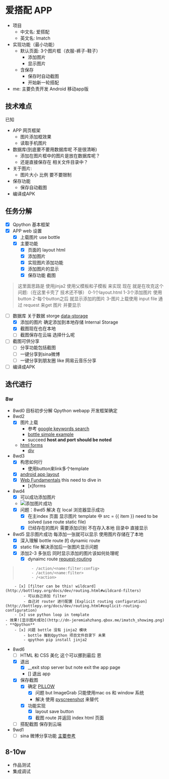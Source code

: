 # 爱搭配 APP

- 项目
	- 中文名: 爱搭配
	- 英文名: Imatch
- 实现功能（最小功能）
	- 默认页面: 3个图片框（衣服-裤子-鞋子）
		- 添加图片
		- 显示图片
	- 含保存
		- 保存时自动截图
		- 开始新一轮搭配
- me: 主要负责开发 Android 移动app版

## 技术难点

已知

- APP 网页框架
	- 图片添加框效果
	- 读取手机图片
- 数据库(到底要不要用数据库呢 不是很清晰)
	- 添加在图片框中的图片是放在数据库呢？
	- 还是直接保存在 相关文件目录中？
- 关于图片:
	- 图片大小 比例 要不要限制 
- 保存功能
	- 保存自动截图
- 编译成APK

## 任务分解

- [x] Qpython 基本框架
- [x] APP web 设置
	- [x] 上载图片 use bottle
	- [x] 主要功能
		- [x] 页面的 layout html
		- [x] 添加图片
		- [x] 实现图片添加功能
		- [x] 添加图片的显示
		- [x] 保存功能 截图
> 这里面思路是 使用jinja2 使用父模板和子模板 来实现
现在 就是在攻克这个问题:（在这里卡壳了 技术还不够）
0-1个layout.html 
1-3个添加图片 使用 button
2-每个button之后 就显示添加的图片
3-图片上载使用 input file 通过 request 来get 图片 并要显示
- [ ] 数据库 关于数据 storge [data-storage](http://developer.android.com/guide/topics/data/data-storage.html) 
	- [x] 添加的图片 确定添加到本地存储 Internal Storage
	- [x] 截图现在也在本地
	- [ ] 截图保存在云端 选择什么呢
- [ ] 截图可供分享 
	- [ ] 分享功能包括截图
	- [ ] 一键分享到sina微博
	- [ ] 一键分享到朋友圈 like 网易云音乐分享
- [ ] 编译成APK

## 迭代进行

### 8w
- 8wd0 目标初步分解 Qpython webapp 开发框架确定
- 8wd2 
	- [x] 图片上载
		- 参考 [google keywords  search](https://www.google.com.sg/search?client=ubuntu&channel=fs&q=python+bottle+image+upload&ie=utf-8&oe=utf-8&gfe_rd=cr&ei=ZItmVprZD-yW8QeR84TwBg) 
		- [bottle simple example](https://gist.github.com/Arthraim/994641)
		- succeed **host and port should be noted**
	- [html forms](http://www.w3schools.com/html/html_forms.asp)
		- [div](http://www.w3schools.com/html/html_classes.asp)
- 8wd3
	- [x] 构思如何行
		- 使用button来link多个template
	- [x] [android app layout](http://www.idangero.us/framework7/docs/app-layout.html#basic-android-material-app-layout)
	- [x] [Web Fundamentals](https://developers.google.com/web/fundamentals/?hl=en) this need to dive in
		- [x]forms
- 8wd4 
	- [x] 可以成功添加图片
	- ![添加图片成功](http://dn-jeremiahzhang.qbox.me/imatch_index.png) 
	- [x] 问题：8wd5 解决 在 local 浏览器显示成功 
		- [x] 在主index 页面 显示图片 template 中 src = {{ item }} need to be solved (use route static file)
		- [x] 已经存在的图片 需要添加识别 不在存入本地 目录中 直接显示
- 8wd5 显示图片成功 每添加一张就可以显示 使用图片存储在了本地
	- [x] 深入理解 bottle route 的 dynamic route
	- [x]  static file 解决添加后一张图片显示问题
	- [x]  添加2-3 多张后 同时显示添加的图片该如何处理呢
		- [x] dynaimc route [request-routing](http://bottlepy.org/docs/dev/routing.html#request-routing) 
>			- /action/<name:filter:config>
>			- /action/<name:filter>
>			- /<action>
		- [x] [filter can be this! wildcard](http://bottlepy.org/docs/dev/routing.html#wildcard-filters) 
			- 可以自己添加 filter
			- 自己对 router 进行配置 [Explicit routing configuration](http://bottlepy.org/docs/dev/routing.html#explicit-routing-configuration)
		- [x] use python loop in template
	- 效果![显示图片成功](http://dn-jeremiahzhang.qbox.me/imatch_showimg.png)
	- **Qpython**
		- [x] 问题 bottle 没有 jinja2 模块
			- bottle 推到Qpython 项目文件目录下 未果
			- qpython pip install jinja2
- 8wd6
	- [ ] HTML 和 CSS 美化 这个可以挪到最后 恩	
	- [x] 退出
		- [x] __exit stop server but note exit the app page
		- [] 退出 app
	- [x] 保存截图
		- [X] 确定 [PILLOW](https://pillow.readthedocs.org/en/3.0.x/handbook/tutorial.html)
			- [x] 问题 but ImageGrab 只能使用mac os 和 window 系统
			- 解决 使用 [pyscreenshot](https://pypi.python.org/pypi/pyscreenshot) 来替代
		- [x] 功能实现
			- [x] layout save button
			- [x] 截图 route 并返回 index html 页面
	- [ ] 搭配截图 保存到云端
- 9wd1
	- [ ] sina 微博分享功能 [主要参考](https://github.com/mobileresearch/weibo_android_sdk)  

## 8-10w

- 作品测试
- 集成调试


